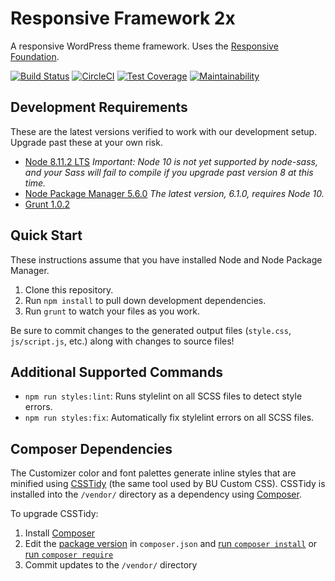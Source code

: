 # Responsive Framework 2x

A responsive WordPress theme framework. Uses the [Responsive Foundation](https://github.com/bu-ist/responsive-foundation/).

[![Build Status](https://travis-ci.com/bu-ist/responsive-framework.svg?token=wzsqLbpb4sxFWxMw2jUo&branch=develop)](https://travis-ci.com/bu-ist/responsive-framework)
[![CircleCI](https://circleci.com/gh/bu-ist/responsive-framework.svg?style=svg&circle-token=0188db2344690d2a7eb7c8b6b3f7ef02d3013894)](https://circleci.com/gh/bu-ist/responsive-framework)
[![Test Coverage](https://api.codeclimate.com/v1/badges/50f17f55e72abe7eb3fa/test_coverage)](https://codeclimate.com/repos/582231969f3c3f007e003961/test_coverage)
[![Maintainability](https://api.codeclimate.com/v1/badges/50f17f55e72abe7eb3fa/maintainability)](https://codeclimate.com/repos/582231969f3c3f007e003961/maintainability)

## Development Requirements

These are the latest versions verified to work with our development setup. Upgrade past these at your own risk.

- [Node 8.11.2 LTS](http://nodejs.org/) *Important: Node 10 is not yet supported by node-sass, and your Sass will fail to compile if you upgrade past version 8 at this time.*
- [Node Package Manager 5.6.0](https://github.com/npm/npm) *The latest version, 6.1.0, requires Node 10.*
- [Grunt 1.0.2](http://gruntjs.com/)

## Quick Start

These instructions assume that you have installed Node and Node Package Manager.

1. Clone this repository.
1. Run `npm install` to pull down development dependencies.
1. Run `grunt` to watch your files as you work.

Be sure to commit changes to the generated output files (`style.css`, `js/script.js`, etc.) along with changes to source files!

## Additional Supported Commands

- `npm run styles:lint`: Runs stylelint on all SCSS files to detect style errors.
- `npm run styles:fix`: Automatically fix stylelint errors on all SCSS files.

## Composer Dependencies

The Customizer color and font palettes generate inline styles that are minified using [CSSTidy](https://github.com/Cerdic/CSSTidy) (the same tool used by BU Custom CSS). CSSTidy is installed into the `/vendor/` directory as a dependency using [Composer](https://getcomposer.org).

To upgrade CSSTidy:
1. Install [Composer](https://getcomposer.org/doc/00-intro.md#installation-linux-unix-osx)
1. Edit the [package version](https://getcomposer.org/doc/01-basic-usage.md#package-versions) in `composer.json` and [run `composer install`](https://getcomposer.org/doc/03-cli.md#install) or [run `composer require`](https://getcomposer.org/doc/03-cli.md#require)
1. Commit updates to the `/vendor/` directory

